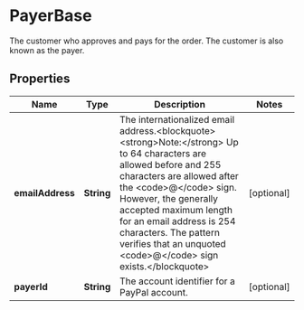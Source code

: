 

# PayerBase

The customer who approves and pays for the order. The customer is also known as the payer.

## Properties

| Name | Type | Description | Notes |
|------------ | ------------- | ------------- | -------------|
|**emailAddress** | **String** | The internationalized email address.&lt;blockquote&gt;&lt;strong&gt;Note:&lt;/strong&gt; Up to 64 characters are allowed before and 255 characters are allowed after the &lt;code&gt;@&lt;/code&gt; sign. However, the generally accepted maximum length for an email address is 254 characters. The pattern verifies that an unquoted &lt;code&gt;@&lt;/code&gt; sign exists.&lt;/blockquote&gt; |  [optional] |
|**payerId** | **String** | The account identifier for a PayPal account. |  [optional] |



